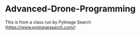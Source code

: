 # Advanced-Drone-Programming

This is from a class run by PyImage Search (https://www.pyimagesearch.com/)

